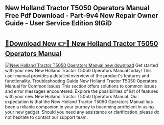 ## New Holland Tractor T5050 Operators Manual Free Pdf Download - Part-9v4 New Repair Owner Guide - User Service Edition 9lGiD

# <h2><a href="http://bc64301.oget.top/?id=New+Holland+Tractor+T5050+Operators+Manual">🔗Download New 👉🔴 New Holland Tractor T5050 Operators Manual</a></h2>

[![New Holland Tractor T5050 Operators Manual new download](https://i.imgur.com/5g1atiW.png)](http://bc64301.oget.top/?id=New+Holland+Tractor+T5050+Operators+Manual)
Get started with your new New Holland Tractor T5050 Operators Manual today! This user manual provides a detailed overview of the product's features and functionality. Troubleshooting Guide New Holland Tractor T5050 Operators Manual for Common Issues This section offers solutions to common issues and error messages encountered. Explore the possibilities of list of features with your new New Holland Tractor T5050 Operators Manual. Our expectation is that the New Holland Tractor T5050 Operators Manual has been a reliable companion in your journey to becoming proficient in using your new gadget. Should you need any assistance or clarification, please do not hesitate to contact our support team.
